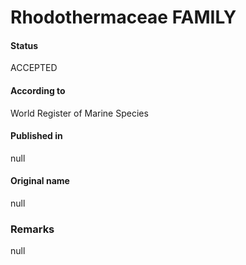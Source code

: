 # Rhodothermaceae FAMILY

#### Status
ACCEPTED

#### According to
World Register of Marine Species

#### Published in
null

#### Original name
null

### Remarks
null